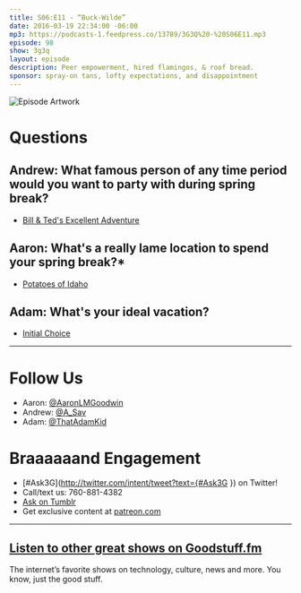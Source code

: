 ```yaml
---
title: S06:E11 - “Buck-Wilde”
date: 2016-03-19 22:34:00 -06:00
mp3: https://podcasts-1.feedpress.co/13789/3G3Q%20-%20S06E11.mp3
episode: 98
show: 3g3q
layout: episode
description: Peer empowerment, hired flamingos, & roof bread.
sponsor: spray-on tans, lofty expectations, and disappointment
---
```


![Episode Artwork][1]

# Questions

## Andrew: What famous person of any time period would you want to party with during spring break?

* [Bill &amp; Ted's Excellent Adventure][2]

## Aaron: What's a really lame location to spend your spring break?*

* [Potatoes of Idaho][3]

## Adam: What's your ideal vacation?

* [Initial Choice][4]

***

# Follow Us
* Aaron: [@AaronLMGoodwin](http://twitter.com/aaronlmgoodwin)
* Andrew: [@A_Sav](http://twitter.com/a_sav)
* Adam: [@ThatAdamKid](http://twitter.com/thatadamkid)

# Braaaaaand Engagement
* [#Ask3G](http://twitter.com/intent/tweet?text={#Ask3G }) on Twitter!
* Call/text us: 760-881-4382
* [Ask on Tumblr](http://3g3q.co/ask)
* Get exclusive content at [patreon.com](http://www.patreon.com/3g3q)

***

## [Listen to other great shows on Goodstuff.fm](http://goodstuff.fm/)
The internet’s favorite shows on technology, culture, news and more. You know, just the good stuff.

[1]: http://l.gdwn.co/1jA0E.jpg
[2]: http://www.imdb.com/title/tt0096928/
[3]: https://idahopotato.com/
[4]: http://www.netflix.com
[5]: http://twitter.com/aaronlmgoodwin
[6]: http://twitter.com/a_sav
[7]: http://twitter.com/thatadamkid
[8]: http://3g3q.co/ask
[9]: http://www.patreon.com/3g3q
[10]: http://goodstuff.fm/3g3q/
